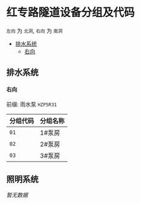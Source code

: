 # 红专路隧道设备分组及代码

`左向` 为 `北洞`, `右向` 为 `南洞`

- [排水系统](#排水系统)
  - [右向](#右向)

## 排水系统
#### 右向
前缀: 雨水泵 `HZPSR31`

分组代码 | 分组名称
--------|---------
`01` | 1#泵房
`02` | 2#泵房
`03` | 3#泵房

## 照明系统
*暂无数据*
